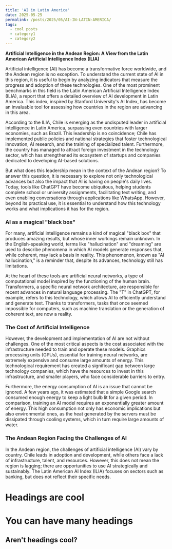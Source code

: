 ```yaml
---
title: 'AI in Latin America'
date: 2025-05-25
permalink: /posts/2025/05/AI-IN-LATIN-AMERICA/
tags:
  - cool posts
  - category1
  - category2
---
```


**Artificial Intelligence in the Andean Region: A View from the Latin American Artificial Intelligence Index (ILIA)**

Artificial intelligence (AI) has become a transformative force worldwide, and the Andean region is no exception. To understand the current state of AI in this region, it is useful to begin by analyzing indicators that measure the progress and adoption of these technologies. One of the most prominent benchmarks in this field is the Latin American Artificial Intelligence Index (ILIA), a report that offers a detailed overview of AI development in Latin America. This index, inspired by Stanford University's AI Index, has become an invaluable tool for assessing how countries in the region are advancing in this area.

According to the ILIA, Chile is emerging as the undisputed leader in artificial intelligence in Latin America, surpassing even countries with larger economies, such as Brazil. This leadership is no coincidence; Chile has implemented public policies and national strategies that foster technological innovation, AI research, and the training of specialized talent. Furthermore, the country has managed to attract foreign investment in the technology sector, which has strengthened its ecosystem of startups and companies dedicated to developing AI-based solutions.

But what does this leadership mean in the context of the Andean region? To answer this question, it is necessary to explore not only technological advances but also the impact that AI is having on people's daily lives. Today, tools like ChatGPT have become ubiquitous, helping students complete school or university assignments, facilitating text writing, and even enabling conversations through applications like WhatsApp. However, beyond its practical use, it is essential to understand how this technology works and what implications it has for the region.

### AI as a magical "black box"

For many, artificial intelligence remains a kind of magical "black box" that produces amazing results, but whose inner workings remain unknown. In the English-speaking world, terms like "hallucination" and "dreaming" are used to describe phenomena in which AI models generate responses that, while coherent, may lack a basis in reality. This phenomenon, known as "AI hallucination," is a reminder that, despite its advances, technology still has limitations.

At the heart of these tools are artificial neural networks, a type of computational model inspired by the functioning of the human brain. Transformers, a specific neural network architecture, are responsible for recent advances in natural language processing. The "T" in ChatGPT, for example, refers to this technology, which allows AI to efficiently understand and generate text. Thanks to transformers, tasks that once seemed impossible for computers, such as machine translation or the generation of coherent text, are now a reality.

### The Cost of Artificial Intelligence

However, the development and implementation of AI are not without challenges. One of the most critical aspects is the cost associated with the infrastructure needed to train and operate these models. Graphics processing units (GPUs), essential for training neural networks, are extremely expensive and consume large amounts of energy. This technological requirement has created a significant gap between large technology companies, which have the resources to invest in this infrastructure, and smaller players, who face considerable barriers to entry.

Furthermore, the energy consumption of AI is an issue that cannot be ignored. A few years ago, it was estimated that a simple Google search consumed enough energy to keep a light bulb lit for a given period. In comparison, training an AI model requires an exponentially greater amount of energy. This high consumption not only has economic implications but also environmental ones, as the heat generated by the servers must be dissipated through cooling systems, which in turn require large amounts of water.

### The Andean Region Facing the Challenges of AI

In the Andean region, the challenges of artificial intelligence (AI) vary by country. Chile leads in adoption and development, while others face a lack of infrastructure, talent, and resources. However, this does not mean the region is lagging; there are opportunities to use AI strategically and sustainably.
The Latin American AI Index (ILIA) focuses on sectors such as banking, but does not reflect their specific needs.

Headings are cool
======

You can have many headings
======

Aren't headings cool?
------
